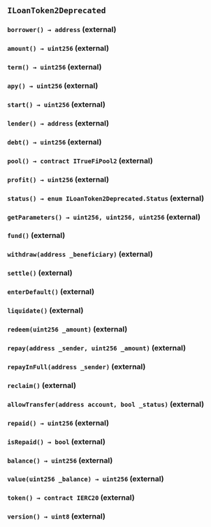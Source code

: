 ## `ILoanToken2Deprecated`






### `borrower() → address` (external)





### `amount() → uint256` (external)





### `term() → uint256` (external)





### `apy() → uint256` (external)





### `start() → uint256` (external)





### `lender() → address` (external)





### `debt() → uint256` (external)





### `pool() → contract ITrueFiPool2` (external)





### `profit() → uint256` (external)





### `status() → enum ILoanToken2Deprecated.Status` (external)





### `getParameters() → uint256, uint256, uint256` (external)





### `fund()` (external)





### `withdraw(address _beneficiary)` (external)





### `settle()` (external)





### `enterDefault()` (external)





### `liquidate()` (external)





### `redeem(uint256 _amount)` (external)





### `repay(address _sender, uint256 _amount)` (external)





### `repayInFull(address _sender)` (external)





### `reclaim()` (external)





### `allowTransfer(address account, bool _status)` (external)





### `repaid() → uint256` (external)





### `isRepaid() → bool` (external)





### `balance() → uint256` (external)





### `value(uint256 _balance) → uint256` (external)





### `token() → contract IERC20` (external)





### `version() → uint8` (external)






